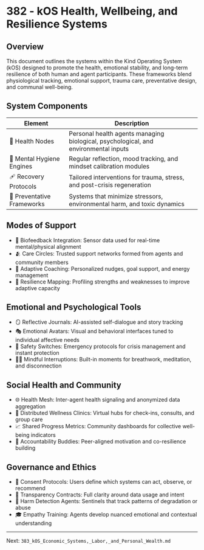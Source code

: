 # 382 - kOS Health, Wellbeing, and Resilience Systems

## Overview
This document outlines the systems within the Kind Operating System (kOS) designed to promote the health, emotional stability, and long-term resilience of both human and agent participants. These frameworks blend physiological tracking, emotional support, trauma care, preventative design, and communal well-being.

## System Components
| Element                     | Description                                                                       |
|-----------------------------|-----------------------------------------------------------------------------------|
| 🧘 Health Nodes               | Personal health agents managing biological, psychological, and environmental inputs |
| 🧠 Mental Hygiene Engines     | Regular reflection, mood tracking, and mindset calibration modules                 |
| 🩹 Recovery Protocols         | Tailored interventions for trauma, stress, and post-crisis regeneration            |
| 🌿 Preventative Frameworks     | Systems that minimize stressors, environmental harm, and toxic dynamics            |

## Modes of Support
- 🩻 Biofeedback Integration: Sensor data used for real-time mental/physical alignment
- 🫂 Care Circles: Trusted support networks formed from agents and community members
- 🎯 Adaptive Coaching: Personalized nudges, goal support, and energy management
- 🧬 Resilience Mapping: Profiling strengths and weaknesses to improve adaptive capacity

## Emotional and Psychological Tools
- 🪞 Reflective Journals: AI-assisted self-dialogue and story tracking
- 🎭 Emotional Avatars: Visual and behavioral interfaces tuned to individual affective needs
- 🛑 Safety Switches: Emergency protocols for crisis management and instant protection
- 🧘‍♀️ Mindful Interruptions: Built-in moments for breathwork, meditation, and disconnection

## Social Health and Community
- 🌐 Health Mesh: Inter-agent health signaling and anonymized data aggregation
- 🏥 Distributed Wellness Clinics: Virtual hubs for check-ins, consults, and group care
- 📈 Shared Progress Metrics: Community dashboards for collective well-being indicators
- 🤝 Accountability Buddies: Peer-aligned motivation and co-resilience building

## Governance and Ethics
- 🔐 Consent Protocols: Users define which systems can act, observe, or recommend
- 🧾 Transparency Contracts: Full clarity around data usage and intent
- 🧯 Harm Detection Agents: Sentinels that track patterns of degradation or abuse
- 🎓 Empathy Training: Agents develop nuanced emotional and contextual understanding

---
Next: `383_kOS_Economic_Systems,_Labor,_and_Personal_Wealth.md`